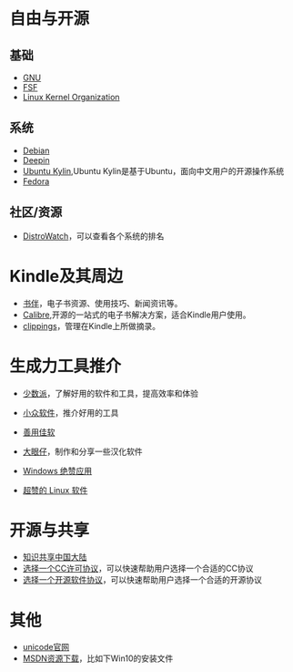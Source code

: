 # 自由与开源
## 基础
- [GNU](https://www.gnu.org)
- [FSF](https://www.fsf.org)
- [Linux Kernel Organization](https://www.kernel.org)

## 系统
- [Debian](https://www.debian.org)
- [Deepin](https://www.deepin.org)
- [Ubuntu Kylin](http://www.ubuntukylin.com),Ubuntu Kylin是基于Ubuntu，面向中文用户的开源操作系统
- [Fedora](https://getfedora.org/zh_CN/)

## 社区/资源
- [DistroWatch](https://distrowatch.com)，可以查看各个系统的排名

# Kindle及其周边
- [书伴](https://bookfere.com)，电子书资源、使用技巧、新闻资讯等。
- [Calibre](https://calibre-ebook.com),开源的一站式的电子书解决方案，适合Kindle用户使用。
- [clippings](https://www.clippings.io)，管理在Kindle上所做摘录。


# 生成力工具推介

- [少数派](https://sspai.com)，了解好用的软件和工具，提高效率和体验

- [小众软件](https://www.appinn.com)，推介好用的工具

- [善用佳软](https://xbeta.info)

- [大眼仔](http://www.dayanzai.me)，制作和分享一些汉化软件

- [Windows 绝赞应用](https://amazing-apps.gitbooks.io/windows-apps-that-amaze-us/content/zh-CN/)

- [超赞的 Linux 软件](https://www.gitbook.com/book/alim0x/awesome-linux-software-zh_cn/details)


# 开源与共享
- [知识共享中国大陆](http://creativecommons.net.cn)
- [选择一个CC许可协议](https://creativecommons.org/choose/)，可以快速帮助用户选择一个合适的CC协议
- [选择一个开源软件协议](http://choosealicense.online)，可以快速帮助用户选择一个合适的开源协议

# 其他
- [unicode官网](http://www.unicode.org)
- [MSDN资源下载](http://msdn.itellyou.cn)，比如下Win10的安装文件


